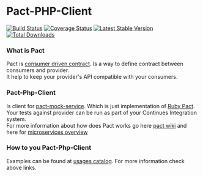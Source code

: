 # Pact-PHP-Client
[![Build Status](https://travis-ci.org/madkom/Pact-PHP-Client.svg?branch=master)](https://travis-ci.org/madkom/Pact-PHP-Client)
[![Coverage Status](https://coveralls.io/repos/github/madkom/Pact-PHP-Client/badge.svg?branch=master)](https://coveralls.io/github/madkom/Pact-PHP-Client?branch=master)
[![Latest Stable Version](https://poser.pugx.org/madkom/pact-php-client/v/stable)](https://packagist.org/packages/madkom/pact-php-client)
[![Total Downloads](https://poser.pugx.org/madkom/pact-php-client/downloads)](https://packagist.org/packages/madkom/pact-php-client)

### What is Pact
Pact is [consumer driven contract](http://martinfowler.com/articles/consumerDrivenContracts.html). Is a way to define contract between consumers and provider.  
It help to keep your provider's API compatible with your consumers.

### Pact-Php-Client
Is client for [pact-mock-service](https://github.com/bethesque/pact-mock_service). Which is just implementation of [Ruby Pact](https://github.com/realestate-com-au/pact).  
Your tests against provider can be run as part of your Continues Integration system.   
For more information about how does Pact works go here [pact wiki](https://github.com/realestate-com-au/pact/wiki) and here for [microservices overview](http://dius.com.au/2016/02/03/microservices-pact) 


### How to you Pact-Php-Client
Examples can be found at [usages catalog](http://dius.com.au/2016/02/03/microservices-pact). For more information check above links.